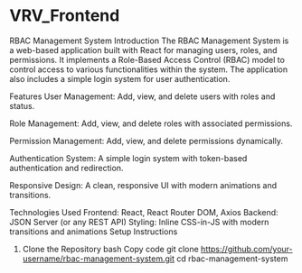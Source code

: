 # VRV_Frontend

RBAC Management System
Introduction
The RBAC Management System is a web-based application built with React for managing users, roles, and permissions. It implements a Role-Based Access Control (RBAC) model to control access to various functionalities within the system. The application also includes a simple login system for user authentication.

Features
User Management:
Add, view, and delete users with roles and status.

Role Management:
Add, view, and delete roles with associated permissions.

Permission Management:
Add, view, and delete permissions dynamically.

Authentication System:
A simple login system with token-based authentication and redirection.

Responsive Design:
A clean, responsive UI with modern animations and transitions.

Technologies Used
Frontend: React, React Router DOM, Axios
Backend: JSON Server (or any REST API)
Styling: Inline CSS-in-JS with modern transitions and animations
Setup Instructions
1. Clone the Repository
bash
Copy code
git clone https://github.com/your-username/rbac-management-system.git
cd rbac-management-system
